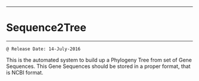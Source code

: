 
---------------------------------------
# Sequence2Tree
***************************************
	@ Release Date: 14-July-2016

This is the automated system to build up a Phylogeny Tree from set of Gene Sequences. This Gene Sequences should be stored in a proper format, that is NCBI format. 
